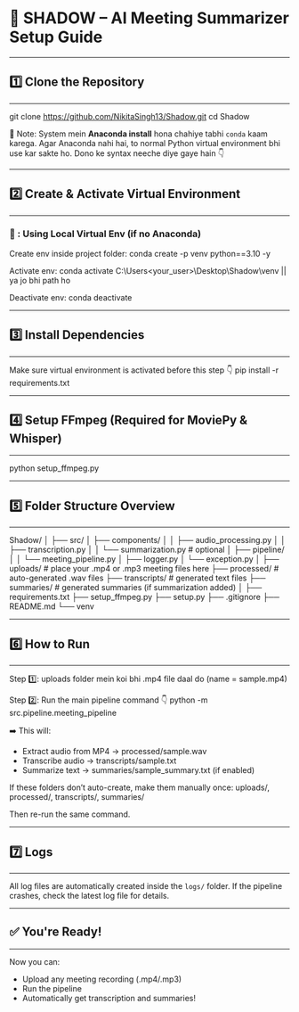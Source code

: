 # 🧠 SHADOW – AI Meeting Summarizer Setup Guide

----------------------------------------------------------
## 1️⃣ Clone the Repository
----------------------------------------------------------
git clone https://github.com/NikitaSingh13/Shadow.git
cd Shadow

📝 Note:
System mein **Anaconda install** hona chahiye tabhi `conda` kaam karega.
Agar Anaconda nahi hai, to normal Python virtual environment bhi use kar sakte ho.
Dono ke syntax neeche diye gaye hain 👇

----------------------------------------------------------
## 2️⃣ Create & Activate Virtual Environment
----------------------------------------------------------


### 🔵 : Using Local Virtual Env (if no Anaconda)
Create env inside project folder:
conda create -p venv python==3.10 -y

Activate env:
conda activate C:\Users\<your_user>\Desktop\Shadow\venv || ya jo bhi path ho 

Deactivate env:
conda deactivate


----------------------------------------------------------
## 3️⃣ Install Dependencies
----------------------------------------------------------
Make sure virtual environment is activated before this step 👇
pip install -r requirements.txt


----------------------------------------------------------
## 4️⃣ Setup FFmpeg (Required for MoviePy & Whisper)
----------------------------------------------------------
python setup_ffmpeg.py


----------------------------------------------------------
## 5️⃣ Folder Structure Overview
----------------------------------------------------------
Shadow/
│
├── src/
│   ├── components/
│   │   ├── audio_processing.py
│   │   ├── transcription.py
│   │   └── summarization.py   # optional
│   ├── pipeline/
│   │   └── meeting_pipeline.py
│   ├── logger.py
│   └── exception.py
│
├── uploads/        # place your .mp4 or .mp3 meeting files here
├── processed/      # auto-generated .wav files
├── transcripts/    # generated text files
├── summaries/      # generated summaries (if summarization added)
│
├── requirements.txt
├── setup_ffmpeg.py
├── setup.py
├── .gitignore
├── README.md
└── venv


----------------------------------------------------------
## 6️⃣ How to Run
----------------------------------------------------------

Step 1️⃣: uploads folder mein koi bhi .mp4 file daal do (name = sample.mp4)

Step 2️⃣: Run the main pipeline command 👇
python -m src.pipeline.meeting_pipeline

➡️ This will:
- Extract audio from MP4 → processed/sample.wav
- Transcribe audio → transcripts/sample.txt
- Summarize text → summaries/sample_summary.txt (if enabled)

If these folders don’t auto-create, make them manually once:
uploads/, processed/, transcripts/, summaries/

Then re-run the same command.


----------------------------------------------------------
## 7️⃣ Logs
----------------------------------------------------------
All log files are automatically created inside the `logs/` folder.
If the pipeline crashes, check the latest log file for details.


----------------------------------------------------------
## ✅ You're Ready!
----------------------------------------------------------
Now you can:
- Upload any meeting recording (.mp4/.mp3)
- Run the pipeline
- Automatically get transcription and summaries!
